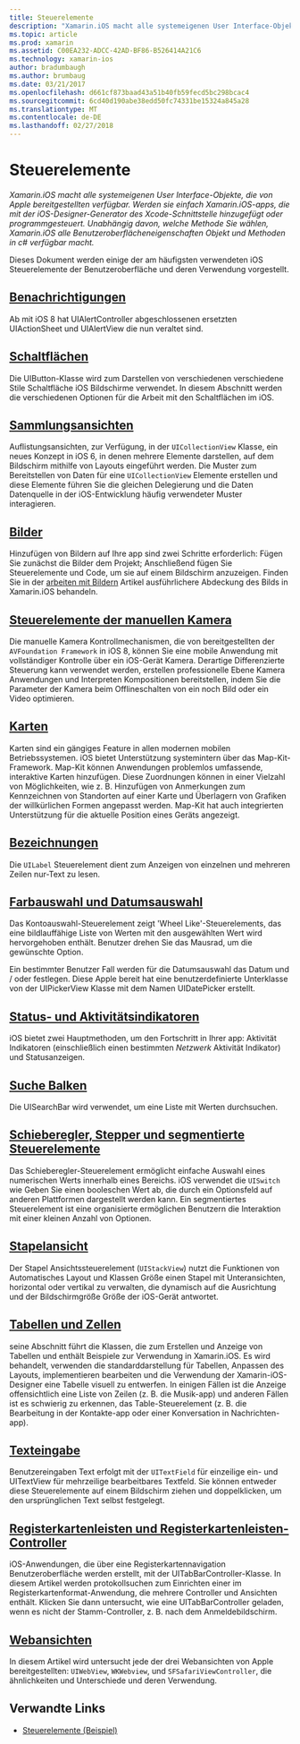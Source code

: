 ```yaml
---
title: Steuerelemente
description: "Xamarin.iOS macht alle systemeigenen User Interface-Objekte, die von Apple bereitgestellten verfügbar. Werden sie einfach Xamarin.iOS-apps, die mit der iOS-Designer-Generator des Xcode-Schnittstelle hinzugefügt oder programmgesteuert. Unabhängig davon, welche Methode Sie wählen, Xamarin.iOS alle Benutzeroberflächeneigenschaften Objekt und Methoden in c# verfügbar macht."
ms.topic: article
ms.prod: xamarin
ms.assetid: C00EA232-ADCC-42AD-BF86-B526414A21C6
ms.technology: xamarin-ios
author: bradumbaugh
ms.author: brumbaug
ms.date: 03/21/2017
ms.openlocfilehash: d661cf873baad43a51b40fb59fecd5bc298bcac4
ms.sourcegitcommit: 6cd40d190abe38edd50fc74331be15324a845a28
ms.translationtype: MT
ms.contentlocale: de-DE
ms.lasthandoff: 02/27/2018
---
```

# <a name="controls"></a>Steuerelemente

_Xamarin.iOS macht alle systemeigenen User Interface-Objekte, die von Apple bereitgestellten verfügbar. Werden sie einfach Xamarin.iOS-apps, die mit der iOS-Designer-Generator des Xcode-Schnittstelle hinzugefügt oder programmgesteuert. Unabhängig davon, welche Methode Sie wählen, Xamarin.iOS alle Benutzeroberflächeneigenschaften Objekt und Methoden in c# verfügbar macht._

Dieses Dokument werden einige der am häufigsten verwendeten iOS Steuerelemente der Benutzeroberfläche und deren Verwendung vorgestellt.

## <a name="alertsalertsmd"></a>[Benachrichtigungen](alerts.md)

Ab mit iOS 8 hat UIAlertController abgeschlossenen ersetzten UIActionSheet und UIAlertView die nun veraltet sind.

## <a name="buttonsbuttonsmd"></a>[Schaltflächen](buttons.md)

Die UIButton-Klasse wird zum Darstellen von verschiedenen verschiedene Stile Schaltfläche iOS Bildschirme verwendet. In diesem Abschnitt werden die verschiedenen Optionen für die Arbeit mit den Schaltflächen im iOS.

## <a name="collection-viewsuicollectionviewmd"></a>[Sammlungsansichten](uicollectionview.md)

Auflistungsansichten, zur Verfügung, in der `UICollectionView` Klasse, ein neues Konzept in iOS 6, in denen mehrere Elemente darstellen, auf dem Bildschirm mithilfe von Layouts eingeführt werden. Die Muster zum Bereitstellen von Daten für eine `UICollectionView` Elemente erstellen und diese Elemente führen Sie die gleichen Delegierung und die Daten Datenquelle in der iOS-Entwicklung häufig verwendeter Muster interagieren.

## <a name="imagesimagemd"></a>[Bilder](image.md)

Hinzufügen von Bildern auf Ihre app sind zwei Schritte erforderlich: Fügen Sie zunächst die Bilder dem Projekt; Anschließend fügen Sie Steuerelemente und Code, um sie auf einem Bildschirm anzuzeigen. Finden Sie in der [arbeiten mit Bildern](~/ios/app-fundamentals/images-icons/index.md) Artikel ausführlichere Abdeckung des Bilds in Xamarin.iOS behandeln.

## <a name="manual-camera-controlsintro-to-manual-camera-controlsmd"></a>[Steuerelemente der manuellen Kamera](intro-to-manual-camera-controls.md)

Die manuelle Kamera Kontrollmechanismen, die von bereitgestellten der `AVFoundation Framework` in iOS 8, können Sie eine mobile Anwendung mit vollständiger Kontrolle über ein iOS-Gerät Kamera. Derartige Differenzierte Steuerung kann verwendet werden, erstellen professionelle Ebene Kamera Anwendungen und Interpreten Kompositionen bereitstellen, indem Sie die Parameter der Kamera beim Offlineschalten von ein noch Bild oder ein Video optimieren.

## <a name="mapsios-mapsindexmd"></a>[Karten](ios-maps/index.md)

Karten sind ein gängiges Feature in allen modernen mobilen Betriebssystemen. iOS bietet Unterstützung systemintern über das Map-Kit-Framework. Map-Kit können Anwendungen problemlos umfassende, interaktive Karten hinzufügen. Diese Zuordnungen können in einer Vielzahl von Möglichkeiten, wie z. B. Hinzufügen von Anmerkungen zum Kennzeichnen von Standorten auf einer Karte und Überlagern von Grafiken der willkürlichen Formen angepasst werden. Map-Kit hat auch integrierten Unterstützung für die aktuelle Position eines Geräts angezeigt.

## <a name="labelslabelsmd"></a>[Bezeichnungen](labels.md)

Die `UILabel` Steuerelement dient zum Anzeigen von einzelnen und mehreren Zeilen nur-Text zu lesen.

## <a name="pickers-and-date-pickerspickermd"></a>[Farbauswahl und Datumsauswahl](picker.md)

Das Kontoauswahl-Steuerelement zeigt 'Wheel Like'-Steuerelements, das eine bildlauffähige Liste von Werten mit den ausgewählten Wert wird hervorgehoben enthält. Benutzer drehen Sie das Mausrad, um die gewünschte Option.

Ein bestimmter Benutzer Fall werden für die Datumsauswahl das Datum und / oder festlegen. Diese Apple bereit hat eine benutzerdefinierte Unterklasse von der UIPickerView Klasse mit dem Namen UIDatePicker erstellt.

## <a name="progress-and-activity-indicatorsprogress-activity-indicatormd"></a>[Status- und Aktivitätsindikatoren](progress-activity-indicator.md)

iOS bietet zwei Hauptmethoden, um den Fortschritt in Ihrer app: Aktivität Indikatoren (einschließlich einen bestimmten _Netzwerk_ Aktivität Indikator) und Statusanzeigen.

## <a name="search-barssearchbarmd"></a>[Suche Balken](searchbar.md)

Die UISearchBar wird verwendet, um eine Liste mit Werten durchsuchen. 

## <a name="sliders-steppers-and-segmented-controlsslider-switch-segmented-controlsmd"></a>[Schieberegler, Stepper und segmentierte Steuerelemente](slider-switch-segmented-controls.md)

Das Schieberegler-Steuerelement ermöglicht einfache Auswahl eines numerischen Werts innerhalb eines Bereichs. iOS verwendet die `UISwitch` wie Geben Sie einen booleschen Wert ab, die durch ein Optionsfeld auf anderen Plattformen dargestellt werden kann. Ein segmentiertes Steuerelement ist eine organisierte ermöglichen Benutzern die Interaktion mit einer kleinen Anzahl von Optionen.

## <a name="stack-viewuistackviewmd"></a>[Stapelansicht](uistackview.md)

Der Stapel Ansichtssteuerelement (`UIStackView`) nutzt die Funktionen von Automatisches Layout und Klassen Größe einen Stapel mit Unteransichten, horizontal oder vertikal zu verwalten, die dynamisch auf die Ausrichtung und der Bildschirmgröße Größe der iOS-Gerät antwortet.

## <a name="tables-and-cellstablesindexmd"></a>[Tabellen und Zellen](tables/index.md)

seine Abschnitt führt die Klassen, die zum Erstellen und Anzeige von Tabellen und enthält Beispiele zur Verwendung in Xamarin.iOS. Es wird behandelt, verwenden die standarddarstellung für Tabellen, Anpassen des Layouts, implementieren bearbeiten und die Verwendung der Xamarin-iOS-Designer eine Tabelle visuell zu entwerfen. In einigen Fällen ist die Anzeige offensichtlich eine Liste von Zeilen (z. B. die Musik-app) und anderen Fällen ist es schwierig zu erkennen, das Table-Steuerelement (z. B. die Bearbeitung in der Kontakte-app oder einer Konversation in Nachrichten-app).

## <a name="text-inputtext-inputmd"></a>[Texteingabe](text-input.md)

Benutzereingaben Text erfolgt mit der `UITextField` für einzeilige ein- und UITextView für mehrzeilige bearbeitbares Textfeld. Sie können entweder diese Steuerelemente auf einem Bildschirm ziehen und doppelklicken, um den ursprünglichen Text selbst festgelegt.

## <a name="tab-bars-and-tab-bar-controllerscreating-tabbed-applicationsmd"></a>[Registerkartenleisten und Registerkartenleisten-Controller](creating-tabbed-applications.md)

iOS-Anwendungen, die über eine Registerkartennavigation Benutzeroberfläche werden erstellt, mit der UITabBarController-Klasse. In diesem Artikel werden protokollsuchen zum Einrichten einer im Registerkartenformat-Anwendung, die mehrere Controller und Ansichten enthält. Klicken Sie dann untersucht, wie eine UITabBarController geladen, wenn es nicht der Stamm-Controller, z. B. nach dem Anmeldebildschirm.

## <a name="web-viewsuiwebviewmd"></a>[Webansichten](uiwebview.md)

In diesem Artikel wird untersucht jede der drei Webansichten von Apple bereitgestellten: `UIWebView`, `WKWebview`, und `SFSafariViewController`, die ähnlichkeiten und Unterschiede und deren Verwendung.

## <a name="related-links"></a>Verwandte Links

- [Steuerelemente (Beispiel)](https://developer.xamarin.com/samples/Controls/)
